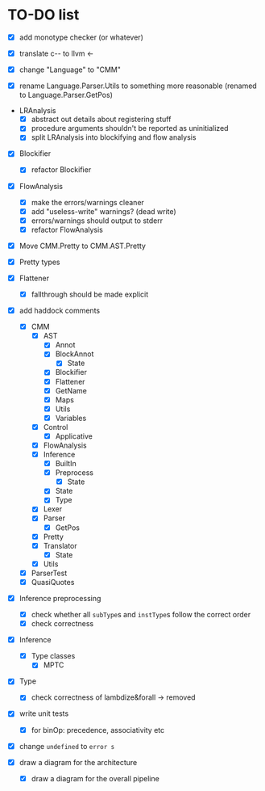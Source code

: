 # TO-DO list

- [x] add monotype checker (or whatever)

- [x] translate c-- to llvm <-

- [x] change "Language" to "CMM"

- [x] rename Language.Parser.Utils to something more reasonable (renamed to Language.Parser.GetPos)

- LRAnalysis
  - [x] abstract out details about registering stuff
  - [x] procedure arguments shouldn't be reported as uninitialized
  - [x] split LRAnalysis into blockifying and flow analysis

- [x] Blockifier
  - [x] refactor Blockifier

- [x] FlowAnalysis
  - [x] make the errors/warnings cleaner
  - [x] add "useless-write" warnings? (dead write)
  - [x] errors/warnings should output to stderr
  - [x] refactor FlowAnalysis

- [x] Move CMM.Pretty to CMM.AST.Pretty
- [x] Pretty types

- [x] Flattener
  - [x] fallthrough should be made explicit

- [x] add haddock comments
  - [x] CMM
    - [x] AST
      - [x] Annot
      - [x] BlockAnnot
        - [x] State
      - [x] Blockifier
      - [x] Flattener
      - [x] GetName
      - [x] Maps
      - [x] Utils
      - [x] Variables
    - [x] Control
      - [x] Applicative
    - [x] FlowAnalysis
    - [x] Inference
      - [x] BuiltIn
      - [x] Preprocess
        - [x] State
      - [x] State
      - [x] Type
    - [x] Lexer
    - [x] Parser
      - [x] GetPos
    - [x] Pretty
    - [x] Translator
      - [x] State
    - [x] Utils

  - [x] ParserTest
  - [x] QuasiQuotes

- [x] Inference preprocessing
  - [x] check whether all `subType`s and `instType`s follow the correct order
  - [x] check correctness
- [x] Inference
  - [x] Type classes
    - [x] MPTC

- [x] Type
  - [x] check correctness of lambdize&forall -> removed

- [x] write unit tests
  - [x] for binOp: precedence, associativity etc

- [x] change `undefined` to `error s`

- [x] draw a diagram for the architecture
  - [x] draw a diagram for the overall pipeline
